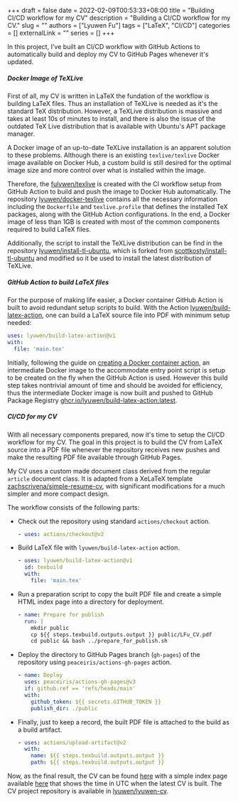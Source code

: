 +++ 
draft = false
date = 2022-02-09T00:53:33+08:00
title = "Building CI/CD workflow for my CV"
description = "Building a CI/CD workflow for my CV."
slug = ""
authors = ["Lyuwen Fu"]
tags = ["LaTeX", "CI/CD"]
categories = []
externalLink = ""
series = []
+++


In this project, I've built an CI/CD workflow with GitHub Actions to automatically build and deploy my CV to GitHub Pages whenever it's updated.


##### Docker Image of TeXLive

First of all, my CV is written in LaTeX the fundation of the workflow is building LaTeX files.
Thus an installation of TeXLive is needed as it's the standard TeX distribution.
However, a TeXLive distribution is massive and takes at least 10s of minutes to install,
and there is also the issue of the outdated TeX Live distribution that is available with Ubuntu's APT package manager.

A Docker image of an up-to-date TeXLive installation is an apparent solution to these problems. 
Although there is an existing `texlive/texlive` Docker image available on Docker Hub, a custom build is still desired for the optimal
image size and more control over what is installed within the image.

Therefore, the [fulvwen/texlive](https://hub.docker.com/r/fulvwen/texlive) is created with the CI workflow setup from GitHub Action to build
and push the image to Docker Hub automatically.
The repository [lyuwen/docker-texlive](https://github.com/lyuwen/docker-texlive) contains all the necessary information including
the `Dockerfile` and `texlive.profile` that defines the installed TeX packages, along with the GitHub Action configurations.
In the end, a Docker image of less than 1GB is created with most of the common components required to build LaTeX files.

Additionally, the script to install the TeXLive distribution can be find in the repository [lyuwen/install-tl-ubuntu](https://github.com/lyuwen/install-tl-ubuntu),
which is forked from [scottkosty/install-tl-ubuntu](https://github.com/scottkosty/install-tl-ubuntu) and modified so
it be used to install the latest distribution of TeXLive.


##### GitHub Action to build LaTeX files

For the purpose of making life easier, a Docker container GitHub Action is built to avoid redundant setup scripts to build.
With the Action [lyuwen/build-latex-action](https://github.com/lyuwen/build-latex-action), one can build a LaTeX source file into PDF
with minimum setup needed:

```yaml
uses: lyuwen/build-latex-action@v1
with:
  file: 'main.tex'
```

Initially, following the guide on [creating a Docker container action](https://docs.github.com/en/actions/creating-actions/creating-a-docker-container-action),
an intermediate Docker image to the accommodate entry point script is setup to be created on the fly when the GitHub Action is used.
However this build step takes nontrivial amount of time and should be avoided for efficiency, thus the
intermediate Docker image is now built and pushed to GitHub Package Registry [ghcr.io/lyuwen/build-latex-action:latest](https://github.com/lyuwen/build-latex-action/pkgs/container/build-latex-action/14664436?tag=latest).

##### CI/CD for my CV

With all necessary components prepared, now it's time to setup the CI/CD workflow for my CV.
The goal in this project is to build the CV from LaTeX source into a PDF file whenever the repository receives new pushes
and make the resulting PDF file available through GitHub Pages.

My CV uses a custom made document class derived from the regular `article` document class.
It is adapted from a XeLaTeX template [zachscrivena/simple-resume-cv](https://github.com/zachscrivena/simple-resume-cv),
with significant modifications for a much simpler and more compact design.

The workflow consists of the following parts:

* Check out the repository using standard `actions/checkout` action.
    ```yaml
    - uses: actions/checkout@v2
    ```
    
* Build LaTeX file with `lyuwen/build-latex-action` action.
    ```yaml
    - uses: lyuwen/build-latex-action@v1
      id: texbuild
      with:
        file: 'main.tex'
    ```
    
* Run a preparation script to copy the built PDF file and create a simple HTML index page into a directory for deployment.
    ```yaml
    - name: Prepare for publish
      run: |
        mkdir public
        cp ${{ steps.texbuild.outputs.output }} public/LFu_CV.pdf
        cd public && bash ../prepare_for_publish.sh
    ```

* Deploy the directory to GitHub Pages branch (`gh-pages`) of the repository using `peaceiris/actions-gh-pages` action.
    ```yaml
    - name: Deploy
      uses: peaceiris/actions-gh-pages@v3
      if: github.ref == 'refs/heads/main'
      with:
        github_token: ${{ secrets.GITHUB_TOKEN }}
        publish_dir: ./public
    ```
    
* Finally, just to keep a record, the built PDF file is attached to the build as a build artifact.
    ```yaml
    - uses: actions/upload-artifact@v2
      with:
        name: ${{ steps.texbuild.outputs.output }}
        path: ${{ steps.texbuild.outputs.output }}
    ```
    
Now, as the final result, the CV can be found [here](https://www.lyuwenfu.me/lyuwen-cv/LFu_CV.pdf) with a simple index page
available [here](https://www.lyuwenfu.me/lyuwen-cv/) that shows the time in UTC when the latest CV is built.
The CV project repository is available in [lyuwen/lyuwen-cv](https://github.com/lyuwen/lyuwen-cv).
